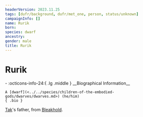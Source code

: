 ```yaml
---
headerVersion: 2023.11.25
tags: [dufr/background, dufr/met_one, person, status/unknown]
campaignInfo: []
name: Rurik
born:
species: dwarf
ancestry:
gender: male
title: Rurik
---
```

# Rurik
<div class="grid cards ext-narrow-margin ext-one-column" markdown>
- :octicons-info-24:{ .lg .middle } __Biographical Information__

    A [dwarf](<../../species/children-of-the-embodied-gods/dwarves/dwarves.md>) (he/him)  
    { .bio }

</div>


[Tak](<./tak.md>)'s father, from [Bleakhold](<../../cosmology/multiverse/echo-realms/shadowfolds/bleakhold.md>).

